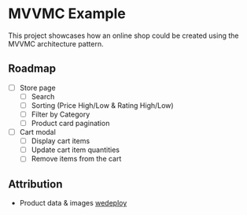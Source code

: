 # MVVMC Example

This project showcases how an online shop could be created using the MVVMC architecture pattern.

## Roadmap

- [ ] Store page
    - [ ] Search
    - [ ] Sorting (Price High/Low & Rating High/Low)
    - [ ] Filter by Category
    - [ ] Product card pagination
- [ ] Cart modal
    - [ ] Display cart items
    - [ ] Update cart item quantities
    - [ ] Remove items from the cart

## Attribution

- Product data & images [wedeploy](https://github.com/wedeploy-examples/supermarket-web-example)